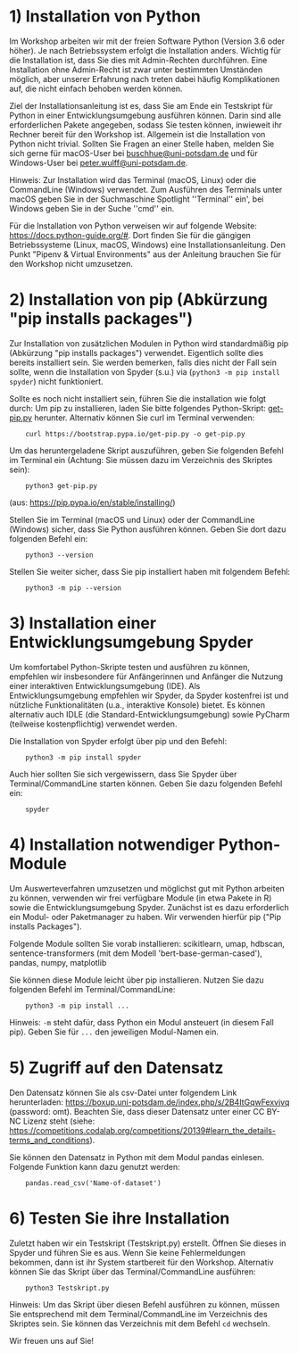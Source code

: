 # 1) Installation von Python

Im Workshop arbeiten wir mit der freien Software Python (Version 3.6 oder höher). Je nach Betriebssystem erfolgt die Installation anders. Wichtig für die Installation ist, dass Sie dies mit Admin-Rechten
durchführen. Eine Installation ohne Admin-Recht ist zwar unter bestimmten Umständen möglich, aber unserer Erfahrung nach treten dabei häufig Komplikationen auf, die nicht einfach behoben werden 
können. 

Ziel der Installationsanleitung ist es, dass Sie am Ende ein Testskript für Python in einer Entwicklungsumgebung ausführen können. Darin sind alle erforderlichen Pakete angegeben, sodass Sie testen 
können, inwieweit ihr Rechner bereit für den Workshop ist. Allgemein ist die Installation von Python nicht trivial. Sollten Sie Fragen an einer Stelle haben, melden Sie sich gerne für macOS-User bei 
buschhue@uni-potsdam.de und für Windows-User bei peter.wulff@uni-potsdam.de.

Hinweis: Zur Installation wird das Terminal (macOS, Linux) oder die CommandLine (Windows) verwendet. Zum Ausführen des Terminals unter macOS geben Sie in der Suchmaschine Spotlight ''Terminal'' ein', bei Windows geben Sie in der Suche ''cmd'' ein.

Für die Installation von Python verweisen wir auf folgende Website: https://docs.python-guide.org/#. Dort finden Sie für die gängigen Betriebssysteme (Linux, macOS, Windows) eine Installationsanleitung. Den Punkt "Pipenv & Virtual Environments" aus der Anleitung brauchen Sie für den Workshop nicht umzusetzen.

# 2) Installation von pip (Abkürzung "pip installs packages")

Zur Installation von zusätzlichen Modulen in Python wird standardmäßig pip (Abkürzung "pip installs packages") verwendet. Eigentlich sollte dies bereits installiert sein. Sie werden bemerken, falls dies nicht der Fall sein sollte, wenn die Installation von Spyder (s.u.) via (`python3 -m pip install spyder`) nicht funktioniert.

Sollte es noch nicht installiert sein, führen Sie die installation wie folgt durch: Um pip zu installieren, laden Sie bitte folgendes Python-Skript: [get-pip.py](https://bootstrap.pypa.io/get-pip.py) herunter. Alternativ können Sie curl im Terminal verwenden:

```
    curl https://bootstrap.pypa.io/get-pip.py -o get-pip.py
```

Um das heruntergeladene Skript auszuführen, geben Sie folgenden Befehl im Terminal ein (Achtung: Sie müssen dazu im Verzeichnis des Skriptes sein):

```
    python3 get-pip.py
```

(aus: https://pip.pypa.io/en/stable/installing/)


Stellen Sie im Terminal (macOS und Linux) oder der CommandLine (Windows) sicher, dass Sie Python ausführen können. Geben Sie dort dazu folgenden Befehl ein: 

```
    python3 --version
```

Stellen Sie weiter sicher, dass Sie pip installiert haben mit folgendem Befehl:
```
    python3 -m pip --version
```


# 3) Installation einer Entwicklungsumgebung Spyder

Um komfortabel Python-Skripte testen und ausführen zu können, empfehlen wir insbesondere für Anfängerinnen und Anfänger die Nutzung einer interaktiven Entwicklungsumgebung (IDE). Als 
Entwicklungsumgebung empfehlen wir Spyder, da Spyder kostenfrei ist und nützliche Funktionalitäten (u.a., interaktive Konsole) bietet. Es können alternativ auch IDLE
(die Standard-Entwicklungsumgebung) sowie PyCharm (teilweise kostenpflichtig) verwendet werden.

Die Installation von Spyder erfolgt über pip und den Befehl: 
```
    python3 -m pip install spyder
```

Auch hier sollten Sie sich vergewissern, dass Sie Spyder über Terminal/CommandLine starten können. Geben Sie dazu folgenden Befehl ein:
```
    spyder
```


# 4) Installation notwendiger Python-Module 

Um Auswerteverfahren umzusetzen und möglichst gut mit Python arbeiten zu können, verwenden wir frei verfügbare Module (in etwa Pakete in R) sowie die Entwicklungsumgebung Spyder. Zunächst ist es dazu 
erforderlich ein Modul- oder Paketmanager zu haben. Wir verwenden hierfür pip ("Pip installs Packages").

Folgende Module sollten Sie vorab installieren: scikitlearn, umap, hdbscan, sentence-transformers (mit dem Modell 'bert-base-german-cased'), pandas, numpy, matplotlib

Sie können diese Module leicht über pip installieren. Nutzen Sie dazu folgenden Befehl im Terminal/CommandLine:
```
    python3 -m pip install ...
```

Hinweis: ```-m``` steht dafür, dass Python ein Modul ansteuert (in diesem Fall pip). Geben Sie für ```...``` den jeweiligen Modul-Namen ein.


# 5) Zugriff auf den Datensatz

Den Datensatz können Sie als csv-Datei unter folgendem Link herunterladen: https://boxup.uni-potsdam.de/index.php/s/2B4ItGqwFexvjvq (password: omt). Beachten Sie, dass dieser 
Datensatz unter einer CC BY-NC Lizenz steht (siehe: https://competitions.codalab.org/competitions/20139#learn_the_details-terms_and_conditions).

Sie können den Datensatz in Python mit dem Modul pandas einlesen. Folgende Funktion kann dazu genutzt werden:
```
    pandas.read_csv('Name-of-dataset')
```

# 6) Testen Sie ihre Installation

Zuletzt haben wir ein Testskript (Testskript.py) erstellt. Öffnen Sie dieses in Spyder und führen Sie es aus. Wenn Sie keine Fehlermeldungen bekommen, dann ist ihr System startbereit für den 
Workshop. Alternativ können Sie das Skript über das Terminal/CommandLine ausführen:

```
    python3 Testskript.py
```

Hinweis: Um das Skript über diesen Befehl ausführen zu können, müssen Sie entsprechend mit dem Terminal/CommandLine im Verzeichnis des Skriptes sein. Sie können das Verzeichnis mit dem Befehl
```cd``` wechseln.

Wir freuen uns auf Sie!
